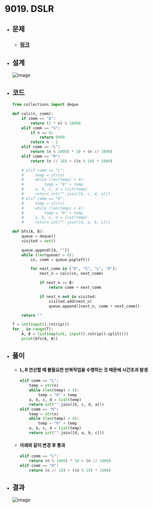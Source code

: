 # 9019. DSLR

- ## 문제
    - ### [링크](https://www.acmicpc.net/problem/9019)

- ## 설계
    ![image](https://github.com/Project-Division/DIV_Algorithm_Study/assets/68108664/6ca44bf2-47c6-4f08-a57c-7334a332ae27)

- ## 코드
    ```python
    from collections import deque

    def calc(n, comm):
        if comm == "D":
            return (2 * n) % 10000
        elif comm == "S":
            if n == 0:
                return 9999
            return n - 1
        elif comm == "L":
            return (n % 1000) * 10 + (n // 1000)
        elif comm == "R":
            return (n // 10) + ((n % 10) * 1000)

        # elif comm == "L":
        #     temp = str(n)
        #     while (len(temp) < 4):
        #         temp = "0" + temp
        #     a, b, c, d = list(temp)
        #     return int("".join([b, c, d, a]))
        # elif comm == "R":
        #     temp = str(n)
        #     while (len(temp) < 4):
        #         temp = "0" + temp
        #     a, b, c, d = list(temp)
        #     return int("".join([d, a, b, c]))

    def bfs(A, B):
        queue = deque()
        visited = set()

        queue.append([A, ""])
        while (len(queue) > 0):
            cn, comm = queue.popleft()

            for next_comm in ["D", "S", "L", "R"]:
                next_n = calc(cn, next_comm)

                if next_n == B:
                    return comm + next_comm

                if next_n not in visited:
                    visited.add(next_n)
                    queue.append([next_n, comm + next_comm])

        return ""

    T = int(input().rstrip())
    for _ in range(T):
        A, B = list(map(int, input().rstrip().split()))
        print(bfs(A, B))
    ```

- ## 풀이

    - #### L, R 연산할 때 불필요한 반복작업을 수행하는 것 때문에 시간초과 발생

        ```python
        elif comm == "L":
            temp = str(n)
            while (len(temp) < 4):
                temp = "0" + temp
            a, b, c, d = list(temp)
            return int("".join([b, c, d, a]))
        elif comm == "R":
            temp = str(n)
            while (len(temp) < 4):
                temp = "0" + temp
            a, b, c, d = list(temp)
            return int("".join([d, a, b, c]))
        ```

    - #### 아래와 같이 변경 후 통과
        ```python
        elif comm == "L":
            return (n % 1000) * 10 + (n // 1000)
        elif comm == "R":
            return (n // 10) + ((n % 10) * 1000)
        ```

- ## 결과
    ![image](https://github.com/Project-Division/DIV_Algorithm_Study/assets/68108664/966ac1ee-eb1a-4638-a009-06ec2ecab68c)